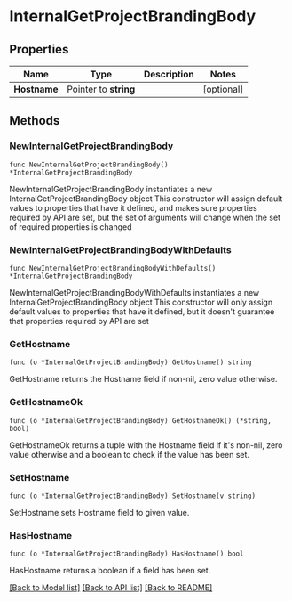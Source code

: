 # InternalGetProjectBrandingBody

## Properties

Name | Type | Description | Notes
------------ | ------------- | ------------- | -------------
**Hostname** | Pointer to **string** |  | [optional] 

## Methods

### NewInternalGetProjectBrandingBody

`func NewInternalGetProjectBrandingBody() *InternalGetProjectBrandingBody`

NewInternalGetProjectBrandingBody instantiates a new InternalGetProjectBrandingBody object
This constructor will assign default values to properties that have it defined,
and makes sure properties required by API are set, but the set of arguments
will change when the set of required properties is changed

### NewInternalGetProjectBrandingBodyWithDefaults

`func NewInternalGetProjectBrandingBodyWithDefaults() *InternalGetProjectBrandingBody`

NewInternalGetProjectBrandingBodyWithDefaults instantiates a new InternalGetProjectBrandingBody object
This constructor will only assign default values to properties that have it defined,
but it doesn't guarantee that properties required by API are set

### GetHostname

`func (o *InternalGetProjectBrandingBody) GetHostname() string`

GetHostname returns the Hostname field if non-nil, zero value otherwise.

### GetHostnameOk

`func (o *InternalGetProjectBrandingBody) GetHostnameOk() (*string, bool)`

GetHostnameOk returns a tuple with the Hostname field if it's non-nil, zero value otherwise
and a boolean to check if the value has been set.

### SetHostname

`func (o *InternalGetProjectBrandingBody) SetHostname(v string)`

SetHostname sets Hostname field to given value.

### HasHostname

`func (o *InternalGetProjectBrandingBody) HasHostname() bool`

HasHostname returns a boolean if a field has been set.


[[Back to Model list]](../README.md#documentation-for-models) [[Back to API list]](../README.md#documentation-for-api-endpoints) [[Back to README]](../README.md)


